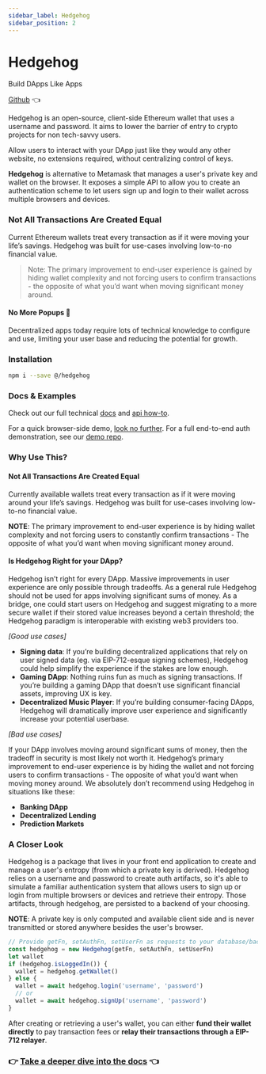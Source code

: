 ```yaml
---
sidebar_label: Hedgehog
sidebar_position: 2
---
```


# Hedgehog

Build DApps Like Apps

[Github](https://github.com/dgc.network/hedgehog) 👈  
  
Hedgehog is an open-source, client-side Ethereum wallet that uses a username and password. It aims to lower the barrier of entry to crypto projects for non tech-savvy users.

Allow users to interact with your DApp just like they would any other website, no extensions required, without centralizing control of keys.

**Hedgehog** is alternative to Metamask that manages a user's private key and wallet on the browser. It exposes a simple API to allow you to create an authentication scheme to let users sign up and login to their wallet across multiple browsers and devices.

### Not All Transactions Are Created Equal

Current Ethereum wallets treat every transaction as if it were moving your life’s savings. Hedgehog was built for use-cases involving low-to-no financial value.

> Note: The primary improvement to end-user experience is gained by hiding wallet complexity and not forcing users to confirm transactions - the opposite of what you’d want when moving significant money around.

#### No More Popups 🦊

Decentralized apps today require lots of technical knowledge to configure and use, limiting your user base and reducing the potential for growth.

### Installation

```bash
npm i --save @/hedgehog
```

### Docs & Examples

Check out our full technical [docs](http://audiusproject.github.io/hedgehog-docs) and [api how-to](http://audiusproject.github.io/hedgehog-docs#how-to).

For a quick browser-side demo, [look no further](https://codesandbox.io/embed/pp9zzv2n00). For a full end-to-end auth demonstration, see our [demo repo](https://github.com/dgc.network/-hedgehog-demo).

### Why Use This?

#### Not All Transactions Are Created Equal

Currently available wallets treat every transaction as if it were moving around your life’s savings. Hedgehog was built for use-cases involving low-to-no financial value.

**NOTE**: The primary improvement to end-user experience is by hiding wallet complexity and not forcing users to constantly confirm transactions - The opposite of what you’d want when moving significant money around.

#### Is Hedgehog Right for your DApp?

Hedgehog isn’t right for every DApp. Massive improvements in user experience are only possible through tradeoffs. As a general rule Hedgehog should not be used for apps involving significant sums of money. As a bridge, one could start users on Hedgehog and suggest migrating to a more secure wallet if their stored value increases beyond a certain threshold; the Hedgehog paradigm is interoperable with existing web3 providers too.

_\[Good use cases\]_

* **Signing data**: If you’re building decentralized applications that rely on user signed data \(eg. via EIP-712-esque signing schemes\), Hedgehog could help simplify the experience if the stakes are low enough.
* **Gaming DApp**: Nothing ruins fun as much as signing transactions. If you’re building a gaming DApp that doesn’t use significant financial assets, improving UX is key.
* **Decentralized Music Player**: If you’re building consumer-facing DApps, Hedgehog will dramatically improve user experience and significantly increase your potential userbase.

_\[Bad use cases\]_

If your DApp involves moving around significant sums of money, then the tradeoff in security is most likely not worth it. Hedgehog’s primary improvement to end-user experience is by hiding the wallet and not forcing users to confirm transactions - The opposite of what you’d want when moving money around. We absolutely don’t recommend using Hedgehog in situations like these:

* **Banking DApp**
* **Decentralized Lending**
* **Prediction Markets**

### A Closer Look

Hedgehog is a package that lives in your front end application to create and manage a user's entropy \(from which a private key is derived\). Hedgehog relies on a username and password to create auth artifacts, so it's able to simulate a familiar authentication system that allows users to sign up or login from multiple browsers or devices and retrieve their entropy. Those artifacts, through hedgehog, are persisted to a backend of your choosing.

**NOTE**: A private key is only computed and available client side and is never transmitted or stored anywhere besides the user's browser.

```javascript
// Provide getFn, setAuthFn, setUserFn as requests to your database/backend service (more details in docs).
const hedgehog = new Hedgehog(getFn, setAuthFn, setUserFn)
let wallet
if (hedgehog.isLoggedIn()) {
  wallet = hedgehog.getWallet()
} else {
  wallet = await hedgehog.login('username', 'password')
  // or
  wallet = await hedgehog.signUp('username', 'password')
}
```

After creating or retrieving a user's wallet, you can either **fund their wallet directly** to pay transaction fees or **relay their transactions through a EIP-712 relayer**.  


### 👉 [Take a deeper dive into the docs](https://audiusproject.github.io/hedgehog-docs/#installation) 👈
